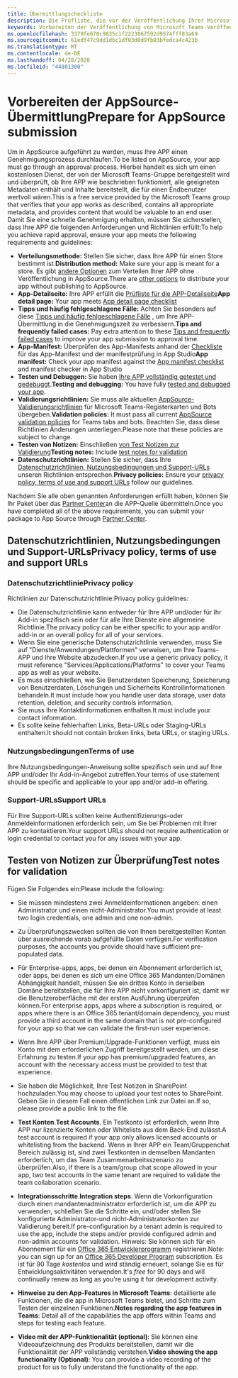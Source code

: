 ```yaml
---
title: Übermittlungscheckliste
description: Die Prüfliste, die vor der Veröffentlichung Ihrer Microsoft Teams-app in AppSource verwendet werden soll
keywords: Vorbereiten der Veröffentlichung von Microsoft Teams-Veröffentlichungs Speicher-Prüflisten Übermittlung
ms.openlocfilehash: 3379fe670c9835c1f2223067592d9574fff83a69
ms.sourcegitcommit: 61edf47c9dd1dbc1df03d0d9fb83bfedca4c423b
ms.translationtype: MT
ms.contentlocale: de-DE
ms.lasthandoff: 04/28/2020
ms.locfileid: "44801300"
---
```

# <a name="prepare-for-appsource-submission"></a><span data-ttu-id="a64ba-104">Vorbereiten der AppSource-Übermittlung</span><span class="sxs-lookup"><span data-stu-id="a64ba-104">Prepare for AppSource submission</span></span>  

<span data-ttu-id="a64ba-105">Um in AppSource aufgeführt zu werden, muss Ihre APP einen Genehmigungsprozess durchlaufen.</span><span class="sxs-lookup"><span data-stu-id="a64ba-105">To be listed on AppSource, your app must go through an approval process.</span></span> <span data-ttu-id="a64ba-106">Hierbei handelt es sich um einen kostenlosen Dienst, der von der Microsoft Teams-Gruppe bereitgestellt wird und überprüft, ob Ihre APP wie beschrieben funktioniert, alle geeigneten Metadaten enthält und Inhalte bereitstellt, die für einen Endbenutzer wertvoll wären.</span><span class="sxs-lookup"><span data-stu-id="a64ba-106">This is a free service provided by the Microsoft Teams group that verifies that your app works as described, contains all appropriate metadata, and provides content that would be valuable to an end user.</span></span> <span data-ttu-id="a64ba-107">Damit Sie eine schnelle Genehmigung erhalten, müssen Sie sicherstellen, dass Ihre APP die folgenden Anforderungen und Richtlinien erfüllt:</span><span class="sxs-lookup"><span data-stu-id="a64ba-107">To help you achieve rapid approval, ensure your app meets the following requirements and guidelines:</span></span>

* <span data-ttu-id="a64ba-108">**Verteilungsmethode:** Stellen Sie sicher, dass Ihre APP für einen Store bestimmt ist.</span><span class="sxs-lookup"><span data-stu-id="a64ba-108">**Distribution method:** Make sure your app is meant for a store.</span></span> <span data-ttu-id="a64ba-109">Es gibt [andere Optionen](../../overview.md) zum Verteilen Ihrer APP ohne Veröffentlichung in AppSource.</span><span class="sxs-lookup"><span data-stu-id="a64ba-109">There are [other options](../../overview.md) to distribute your app without publishing to AppSource.</span></span>
* <span data-ttu-id="a64ba-110">**App-Detailseite:** Ihre APP erfüllt die [Prüfliste für die APP-Detailseite](detail-page-checklist.md)</span><span class="sxs-lookup"><span data-stu-id="a64ba-110">**App detail page:** Your app meets [App detail page checklist](detail-page-checklist.md)</span></span>
* <span data-ttu-id="a64ba-111">**Tipps und häufig fehlgeschlagene Fälle:** Achten Sie besonders auf diese [Tipps und häufig fehlgeschlagene Fälle](frequently-failed-cases.md) , um Ihre APP-Übermittlung in die Genehmigungszeit zu verbessern.</span><span class="sxs-lookup"><span data-stu-id="a64ba-111">**Tips and frequently failed cases:** Pay extra attention to these [Tips and frequently failed cases](frequently-failed-cases.md) to improve your app submission to approval time.</span></span>
* <span data-ttu-id="a64ba-112">**App-Manifest:** Überprüfen des App-Manifests anhand der [Checkliste](app-manifest-checklist.md) für das App-Manifest und der manifestprüfung in App Studio</span><span class="sxs-lookup"><span data-stu-id="a64ba-112">**App manifest:** Check your app manifest against the [App manifest checklist](app-manifest-checklist.md) and manifest checker in App Studio</span></span>
* <span data-ttu-id="a64ba-113">**Testen und Debuggen:** Sie haben [Ihre APP vollständig getestet und gedebuggt](../../../build-and-test/debug.md).</span><span class="sxs-lookup"><span data-stu-id="a64ba-113">**Testing and debugging:** You have fully [tested and debugged your app](../../../build-and-test/debug.md).</span></span>
* <span data-ttu-id="a64ba-114">**Validierungsrichtlinien:** Sie muss alle aktuellen [AppSource-Validierungsrichtlinien](https://docs.microsoft.com/legal/marketplace/certification-policies#1140-teams) für Microsoft Teams-Registerkarten und Bots übergeben.</span><span class="sxs-lookup"><span data-stu-id="a64ba-114">**Validation policies:** It must pass all current [AppSource validation policies](https://docs.microsoft.com/legal/marketplace/certification-policies#1140-teams) for Teams tabs and bots.</span></span> <span data-ttu-id="a64ba-115">Beachten Sie, dass diese Richtlinien Änderungen unterliegen.</span><span class="sxs-lookup"><span data-stu-id="a64ba-115">Please note that these policies are subject to change.</span></span>
* <span data-ttu-id="a64ba-116">**Testen von Notizen:** Einschließen [von Test Notizen zur Validierung](#test-notes-for-validation)</span><span class="sxs-lookup"><span data-stu-id="a64ba-116">**Testing notes:** Include [test notes for validation](#test-notes-for-validation)</span></span>
* <span data-ttu-id="a64ba-117">**Datenschutzrichtlinien:** Stellen Sie sicher, dass Ihre [Datenschutzrichtlinien, Nutzungsbedingungen und Support-URLs](#privacy-policy-terms-of-use-and-support-urls) unseren Richtlinien entsprechen.</span><span class="sxs-lookup"><span data-stu-id="a64ba-117">**Privacy policies:** Ensure your [privacy policy, terms of use and support URLs](#privacy-policy-terms-of-use-and-support-urls) follow our guidelines.</span></span>

<span data-ttu-id="a64ba-118">Nachdem Sie alle oben genannten Anforderungen erfüllt haben, können Sie Ihr Paket über das [Partner Center](/office/dev/store/use-partner-center-to-submit-to-appsource)an die APP-Quelle übermitteln.</span><span class="sxs-lookup"><span data-stu-id="a64ba-118">Once you have completed all of the above requirements, you can submit your package to App Source through [Partner Center](/office/dev/store/use-partner-center-to-submit-to-appsource).</span></span>

## <a name="privacy-policy-terms-of-use-and-support-urls"></a><span data-ttu-id="a64ba-119">Datenschutzrichtlinien, Nutzungsbedingungen und Support-URLs</span><span class="sxs-lookup"><span data-stu-id="a64ba-119">Privacy policy, terms of use and support URLs</span></span>

### <a name="privacy-policy"></a><span data-ttu-id="a64ba-120">Datenschutzrichtlinie</span><span class="sxs-lookup"><span data-stu-id="a64ba-120">Privacy policy</span></span>

<span data-ttu-id="a64ba-121">Richtlinien zur Datenschutzrichtlinie:</span><span class="sxs-lookup"><span data-stu-id="a64ba-121">Privacy policy guidelines:</span></span>
* <span data-ttu-id="a64ba-122">Die Datenschutzrichtlinie kann entweder für Ihre APP und/oder für Ihr Add-in spezifisch sein oder für alle Ihre Dienste eine allgemeine Richtlinie.</span><span class="sxs-lookup"><span data-stu-id="a64ba-122">The privacy policy can be either specific to your app and/or add-in or an overall policy for all of your services.</span></span> 
* <span data-ttu-id="a64ba-123">Wenn Sie eine generische Datenschutzrichtlinie verwenden, muss Sie auf "Dienste/Anwendungen/Plattformen" verweisen, um Ihre Teams-APP und Ihre Website abzudecken.</span><span class="sxs-lookup"><span data-stu-id="a64ba-123">If you use a generic privacy policy, it must reference "Services/Applications/Platforms" to cover your Teams app as well as your website.</span></span> 
* <span data-ttu-id="a64ba-124">Es muss einschließen, wie Sie Benutzerdaten Speicherung, Speicherung von Benutzerdaten, Löschungen und Sicherheits Kontrollinformationen behandeln.</span><span class="sxs-lookup"><span data-stu-id="a64ba-124">It must include how you handle user data storage, user data retention, deletion, and security controls information.</span></span>
* <span data-ttu-id="a64ba-125">Sie muss Ihre Kontaktinformationen enthalten.</span><span class="sxs-lookup"><span data-stu-id="a64ba-125">It must include your contact information.</span></span>
* <span data-ttu-id="a64ba-126">Es sollte keine fehlerhaften Links, Beta-URLs oder Staging-URLs enthalten.</span><span class="sxs-lookup"><span data-stu-id="a64ba-126">It should not contain broken links, beta URLs, or staging URLs.</span></span> 

### <a name="terms-of-use"></a><span data-ttu-id="a64ba-127">Nutzungsbedingungen</span><span class="sxs-lookup"><span data-stu-id="a64ba-127">Terms of use</span></span>

<span data-ttu-id="a64ba-128">Ihre Nutzungsbedingungen-Anweisung sollte spezifisch sein und auf Ihre APP und/oder Ihr Add-in-Angebot zutreffen.</span><span class="sxs-lookup"><span data-stu-id="a64ba-128">Your terms of use statement should be specific and applicable to your app and/or add-in offering.</span></span>

### <a name="support-urls"></a><span data-ttu-id="a64ba-129">Support-URLs</span><span class="sxs-lookup"><span data-stu-id="a64ba-129">Support URLs</span></span>

<span data-ttu-id="a64ba-130">Für Ihre Support-URLs sollten keine Authentifizierungs-oder Anmeldeinformationen erforderlich sein, um Sie bei Problemen mit Ihrer APP zu kontaktieren.</span><span class="sxs-lookup"><span data-stu-id="a64ba-130">Your support URLs should not require authentication or login credential to contact you for any issues with your app.</span></span>

## <a name="test-notes-for-validation"></a><span data-ttu-id="a64ba-131">Testen von Notizen zur Überprüfung</span><span class="sxs-lookup"><span data-stu-id="a64ba-131">Test notes for validation</span></span>

<span data-ttu-id="a64ba-132">Fügen Sie Folgendes ein:</span><span class="sxs-lookup"><span data-stu-id="a64ba-132">Please include the following:</span></span>

* <span data-ttu-id="a64ba-133">Sie müssen mindestens zwei Anmeldeinformationen angeben: einen Administrator und einen nicht-Administrator.</span><span class="sxs-lookup"><span data-stu-id="a64ba-133">You must provide at least two login credentials, one admin and one non-admin.</span></span>

* <span data-ttu-id="a64ba-134">Zu Überprüfungszwecken sollten die von Ihnen bereitgestellten Konten über ausreichende vorab aufgefüllte Daten verfügen.</span><span class="sxs-lookup"><span data-stu-id="a64ba-134">For verification purposes, the accounts you provide should have sufficient pre-populated data.</span></span>

* <span data-ttu-id="a64ba-135">Für Enterprise-apps, apps, bei denen ein Abonnement erforderlich ist, oder apps, bei denen es sich um eine Office 365 Mandanten/Domänen Abhängigkeit handelt, müssen Sie ein drittes Konto in derselben Domäne bereitstellen, die für Ihre APP nicht vorkonfiguriert ist, damit wir die Benutzeroberfläche mit der ersten Ausführung überprüfen können.</span><span class="sxs-lookup"><span data-stu-id="a64ba-135">For enterprise apps, apps where a subscription is required, or apps where there is an Office 365 tenant/domain dependency, you must provide a third account in the same domain that is not pre-configured for your app so that we can validate the first-run user experience.</span></span>

* <span data-ttu-id="a64ba-136">Wenn Ihre APP über Premium/Upgrade-Funktionen verfügt, muss ein Konto mit dem erforderlichen Zugriff bereitgestellt werden, um diese Erfahrung zu testen.</span><span class="sxs-lookup"><span data-stu-id="a64ba-136">If your app has premium/upgraded features, an account with the necessary access must be provided to test that experience.</span></span>

* <span data-ttu-id="a64ba-137">Sie haben die Möglichkeit, Ihre Test Notizen in SharePoint hochzuladen.</span><span class="sxs-lookup"><span data-stu-id="a64ba-137">You may choose to upload your test notes to SharePoint.</span></span> <span data-ttu-id="a64ba-138">Geben Sie in diesem Fall einen öffentlichen Link zur Datei an.</span><span class="sxs-lookup"><span data-stu-id="a64ba-138">If so, please provide a public link to the file.</span></span>

* <span data-ttu-id="a64ba-139">**Test Konten**.</span><span class="sxs-lookup"><span data-stu-id="a64ba-139">**Test Accounts**.</span></span> <span data-ttu-id="a64ba-140">Ein Testkonto ist erforderlich, wenn Ihre APP nur lizenzierte Konten oder Whitelists aus dem Back-End zulässt.</span><span class="sxs-lookup"><span data-stu-id="a64ba-140">A test account is required if your app only allows licensed accounts or whitelisting from the backend.</span></span> <span data-ttu-id="a64ba-141">Wenn in Ihrer APP ein Team/Gruppenchat Bereich zulässig ist, sind zwei Testkonten in demselben Mandanten erforderlich, um das Team Zusammenarbeitsszenario zu überprüfen.</span><span class="sxs-lookup"><span data-stu-id="a64ba-141">Also, if there is a team/group chat scope allowed in your app,  two test accounts in the same tenant are required to validate the team collaboration scenario.</span></span>

* <span data-ttu-id="a64ba-142">**Integrationsschritte**.</span><span class="sxs-lookup"><span data-stu-id="a64ba-142">**Integration steps**.</span></span> <span data-ttu-id="a64ba-143">Wenn die Vorkonfiguration durch einen mandantenadministrator erforderlich ist, um die APP zu verwenden, schließen Sie die Schritte ein, und/oder stellen Sie konfigurierte Administrator-und nicht-Administratorkonten zur Validierung bereit.</span><span class="sxs-lookup"><span data-stu-id="a64ba-143">If pre-configuration by a tenant admin is required to use the app, include the steps and/or provide configured admin and non-admin accounts for validation.</span></span> <span data-ttu-id="a64ba-144">Hinweis: Sie können sich für ein Abonnement für ein [Office 365 Entwicklerprogramm](https://developer.microsoft.com/microsoft-365/dev-program) registrieren.</span><span class="sxs-lookup"><span data-stu-id="a64ba-144">Note: you can sign up for an [Office 365 Developer Program](https://developer.microsoft.com/microsoft-365/dev-program) subscription.</span></span> <span data-ttu-id="a64ba-145">Es ist für 90 Tage *kostenlos* und wird ständig erneuert, solange Sie es für Entwicklungsaktivitäten verwenden.</span><span class="sxs-lookup"><span data-stu-id="a64ba-145">It's *free* for 90 days and will continually renew as long as you're using it for development activity.</span></span>

* <span data-ttu-id="a64ba-146">**Hinweise zu den App-Features in Microsoft Teams**: detaillierte alle Funktionen, die die app in Microsoft Teams bietet, und Schritte zum Testen der einzelnen Funktionen.</span><span class="sxs-lookup"><span data-stu-id="a64ba-146">**Notes regarding the app features in Teams**: Detail all of the capabilities the app offers within Teams and steps for testing each feature.</span></span>

* <span data-ttu-id="a64ba-147">**Video mit der APP-Funktionalität (optional)**: Sie können eine Videoaufzeichnung des Produkts bereitstellen, damit wir die Funktionalität der APP vollständig verstehen.</span><span class="sxs-lookup"><span data-stu-id="a64ba-147">**Video showing the app functionality (Optional)**: You can provide a video recording of the product for us to fully understand the functionality of the app.</span></span>



